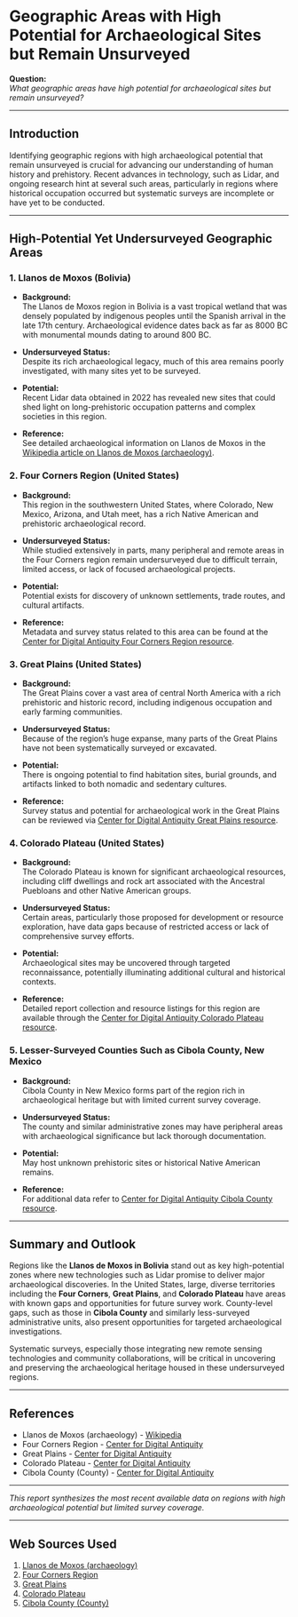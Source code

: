 # Geographic Areas with High Potential for Archaeological Sites but Remain Unsurveyed

**Question:**  
*What geographic areas have high potential for archaeological sites but remain unsurveyed?*

---

## Introduction

Identifying geographic regions with high archaeological potential that remain unsurveyed is crucial for advancing our understanding of human history and prehistory. Recent advances in technology, such as Lidar, and ongoing research hint at several such areas, particularly in regions where historical occupation occurred but systematic surveys are incomplete or have yet to be conducted.

---

## High-Potential Yet Undersurveyed Geographic Areas

### 1. Llanos de Moxos (Bolivia)

- **Background:**  
  The Llanos de Moxos region in Bolivia is a vast tropical wetland that was densely populated by indigenous peoples until the Spanish arrival in the late 17th century. Archaeological evidence dates back as far as 8000 BC with monumental mounds dating to around 800 BC. 
  
- **Undersurveyed Status:**  
  Despite its rich archaeological legacy, much of this area remains poorly investigated, with many sites yet to be surveyed.
  
- **Potential:**  
  Recent Lidar data obtained in 2022 has revealed new sites that could shed light on long-prehistoric occupation patterns and complex societies in this region.

- **Reference:**  
  See detailed archaeological information on Llanos de Moxos in the [Wikipedia article on Llanos de Moxos (archaeology)](https://en.wikipedia.org/wiki/Llanos_de_Moxos_(archaeology)).

### 2. Four Corners Region (United States)

- **Background:**  
  This region in the southwestern United States, where Colorado, New Mexico, Arizona, and Utah meet, has a rich Native American and prehistoric archaeological record.
  
- **Undersurveyed Status:**  
  While studied extensively in parts, many peripheral and remote areas in the Four Corners region remain undersurveyed due to difficult terrain, limited access, or lack of focused archaeological projects.
  
- **Potential:**  
  Potential exists for discovery of unknown settlements, trade routes, and cultural artifacts.

- **Reference:**  
  Metadata and survey status related to this area can be found at the [Center for Digital Antiquity Four Corners Region resource](https://core.tdar.org/browse/geographic-keyword/16498/four-corners-region).

### 3. Great Plains (United States)

- **Background:**  
  The Great Plains cover a vast area of central North America with a rich prehistoric and historic record, including indigenous occupation and early farming communities.
  
- **Undersurveyed Status:**  
  Because of the region’s huge expanse, many parts of the Great Plains have not been systematically surveyed or excavated.
  
- **Potential:**  
  There is ongoing potential to find habitation sites, burial grounds, and artifacts linked to both nomadic and sedentary cultures.

- **Reference:**  
  Survey status and potential for archaeological work in the Great Plains can be reviewed via [Center for Digital Antiquity Great Plains resource](https://core.tdar.org/browse/geographic-keyword/2901/great-plains).

### 4. Colorado Plateau (United States)

- **Background:**  
  The Colorado Plateau is known for significant archaeological resources, including cliff dwellings and rock art associated with the Ancestral Puebloans and other Native American groups.
  
- **Undersurveyed Status:**  
  Certain areas, particularly those proposed for development or resource exploration, have data gaps because of restricted access or lack of comprehensive survey efforts.
  
- **Potential:**  
  Archaeological sites may be uncovered through targeted reconnaissance, potentially illuminating additional cultural and historical contexts.

- **Reference:**  
  Detailed report collection and resource listings for this region are available through the [Center for Digital Antiquity Colorado Plateau resource](https://core.tdar.org/browse/geographic-keyword/3733/colorado-plateau).

### 5. Lesser-Surveyed Counties Such as Cibola County, New Mexico

- **Background:**  
  Cibola County in New Mexico forms part of the region rich in archaeological heritage but with limited current survey coverage.
  
- **Undersurveyed Status:**  
  The county and similar administrative zones may have peripheral areas with archaeological significance but lack thorough documentation.
  
- **Potential:**  
  May host unknown prehistoric sites or historical Native American remains.

- **Reference:**  
  For additional data refer to [Center for Digital Antiquity Cibola County resource](https://core.tdar.org/browse/geographic-keyword/247/cibola-county-county).

---

## Summary and Outlook

Regions like the **Llanos de Moxos in Bolivia** stand out as key high-potential zones where new technologies such as Lidar promise to deliver major archaeological discoveries. In the United States, large, diverse territories including the **Four Corners**, **Great Plains**, and **Colorado Plateau** have areas with known gaps and opportunities for future survey work. County-level gaps, such as those in **Cibola County** and similarly less-surveyed administrative units, also present opportunities for targeted archaeological investigations.

Systematic surveys, especially those integrating new remote sensing technologies and community collaborations, will be critical in uncovering and preserving the archaeological heritage housed in these undersurveyed regions.

---

## References

- Llanos de Moxos (archaeology) - [Wikipedia](https://en.wikipedia.org/wiki/Llanos_de_Moxos_(archaeology))  
- Four Corners Region - [Center for Digital Antiquity](https://core.tdar.org/browse/geographic-keyword/16498/four-corners-region)  
- Great Plains - [Center for Digital Antiquity](https://core.tdar.org/browse/geographic-keyword/2901/great-plains)  
- Colorado Plateau - [Center for Digital Antiquity](https://core.tdar.org/browse/geographic-keyword/3733/colorado-plateau)  
- Cibola County (County) - [Center for Digital Antiquity](https://core.tdar.org/browse/geographic-keyword/247/cibola-county-county)  

---

*This report synthesizes the most recent available data on regions with high archaeological potential but limited survey coverage.*

---
## Web Sources Used

1. [Llanos de Moxos (archaeology)](https://en.wikipedia.org/wiki/Llanos_de_Moxos_(archaeology))
2. [Four Corners Region](https://core.tdar.org/browse/geographic-keyword/16498/four-corners-region)
3. [Great Plains](https://core.tdar.org/browse/geographic-keyword/2901/great-plains)
4. [Colorado Plateau](https://core.tdar.org/browse/geographic-keyword/3733/colorado-plateau)
5. [Cibola County (County)](https://core.tdar.org/browse/geographic-keyword/247/cibola-county-county)
